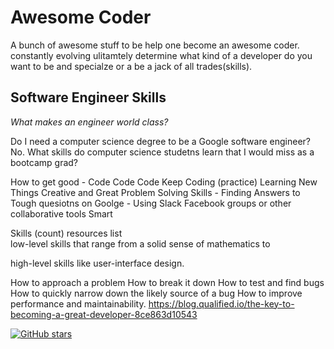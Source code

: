 # Awesome Coder 



A bunch of awesome stuff to be help one become an awesome coder. constantly evolving ulitamtely determine what kind of a developer do you want to be and specialze or a be a jack of all trades(skills). 


## Software Engineer Skills 
*What makes an engineer world class?*

Do I need a computer science degree to be a Google software engineer? No.
What skills do computer science studetns learn that I would miss as a bootcamp grad?

How to get good - Code Code Code Keep Coding (practice) 
Learning New Things
Creative and Great Problem Solving Skills
    - Finding Answers to Tough quesiotns on Goolge 
    - Using Slack Facebook groups or other collaborative tools 
Smart 

Skills (count) resources list  
low-level skills 
that range from a solid sense of mathematics to 


high-level skills
like user-interface design.

How to approach a problem
How to break it down
How to test and find bugs
How to quickly narrow down the likely source of a bug
How to improve performance and maintainability.
https://blog.qualified.io/the-key-to-becoming-a-great-developer-8ce863d10543

[![GitHub stars](https://img.shields.io/github/stars/murffious/awesome-coder.svg?style=social&label=Star)](https://github.com/murffious/awesome-coder/)


